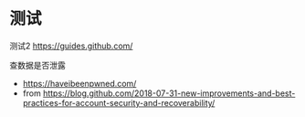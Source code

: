 # 测试
测试2
https://guides.github.com/

查数据是否泄露
- https://haveibeenpwned.com/
- from https://blog.github.com/2018-07-31-new-improvements-and-best-practices-for-account-security-and-recoverability/

